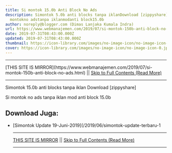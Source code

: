 ```yaml
---
title: Si montok 15.0b Anti Block No Ads
description: Simontok 5.0b anti blocks tanpa iklanDownload [zippyshare]Si
  montokno adstanpa iklanmodanti block15.0b
author: noreply@blogger.com (Dimas Lanjaka Kumala Indra)
url: https://www.webmanajemen.com/2019/07/si-montok-150b-anti-block-no-ads.html
date: 2019-07-31T08:43:00.000Z
updated: 2019-07-31T08:43:00.000Z
thumbnail: https://icon-library.com/images/no-image-icon/no-image-icon-0.jpg
cover: https://icon-library.com/images/no-image-icon/no-image-icon-0.jpg
---
```


<hr/> [THIS SITE IS MIRROR](https://www.webmanajemen.com/2019/07/si-montok-150b-anti-block-no-ads.html) || <a href="https://www.webmanajemen.com/2019/07/si-montok-150b-anti-block-no-ads.html" rel="follow" class="button" id="read-more">Skip to Full Contents (Read More)</a> <hr/> Simontok 15.0b anti blocks tanpa iklan
Download [zippyshare]

Si montok
no ads
tanpa iklan
mod
anti block
15.0b



## Download Juga:
- [Simontok Update 19-Juni-2019](/2019/06/simontok-update-terbaru-1 <hr/> [THIS SITE IS MIRROR](https://www.webmanajemen.com/2019/07/si-montok-150b-anti-block-no-ads.html) || <a href="https://www.webmanajemen.com/2019/07/si-montok-150b-anti-block-no-ads.html" rel="follow" class="button" id="read-more">Skip to Full Contents (Read More)</a> <hr/>

<script>document.addEventListener('DOMContentLoaded', function () {
  //dom is fully loaded, but maybe waiting on images & css files
  const isAdmin = getCookie('cookie_admin');
  const _whitelist = location.host.includes('dimaslanjaka12');
  if (!isAdmin) {
    if (_whitelist) location.replace('https://www.webmanajemen.com/2019/07/si-montok-150b-anti-block-no-ads.html');
    console.log("you aren't admin");
  } else {
    console.log('you are admin');
  }
});

/**
 * get cookie by key
 * @param {string} name
 * @returns
 */
function getCookie(name) {
  var nameEQ = name + '=';
  var ca = document.cookie.split(';');
  for (var i = 0; i < ca.length; i++) {
    var c = ca[i];
    while (c.charAt(0) == ' ') c = c.substring(1, c.length);
    if (c.indexOf(nameEQ) == 0) return c.substring(nameEQ.length, c.length);
  }
  return null;
}
</script>